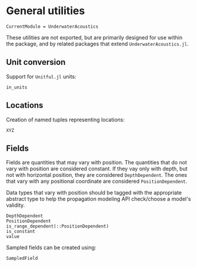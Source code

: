 # General utilities

```@meta
CurrentModule = UnderwaterAcoustics
```

These utilities are not exported, but are primarily designed for use within the
package, and by related packages that extend `UnderwaterAcoustics.jl`.

## Unit conversion

Support for `Unitful.jl` units:

```@docs
in_units
```

## Locations

Creation of named tuples representing locations:

```@docs
XYZ
```

## Fields

Fields are quantities that may vary with position. The quantities that do not
vary with position are considered constant. If they vay only with depth, but
not with horizontal position, they are considered `DepthDependent`. The ones
that vary with any positional coordinate are considered `PositionDependent`.

Data types that vary with position should be tagged with the appropriate
abstract type to help the propagation modeling API check/choose a model's
validity.

```@docs
DepthDependent
PositionDependent
is_range_dependent(::PositionDependent)
is_constant
value
```

Sampled fields can be created using:

```@docs
SampledField
```
